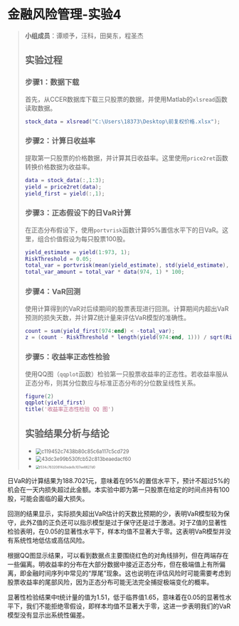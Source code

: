 # 金融风险管理-实验4

> **小组成员**：谭顺予，汪科，田昊东，程圣杰
>
> ## 实验过程
>
> ### 步骤1：数据下载
>
> 首先，从CCER数据库下载三只股票的数据，并使用Matlab的`xlsread`函数读取数据。
>
> ```matlab
> stock_data = xlsread("C:\Users\18373\Desktop\前复权价格.xlsx");
> ```
>
> ### 步骤2：计算日收益率
>
> 提取第一只股票的价格数据，并计算其日收益率。这里使用`price2ret`函数转换价格数据为收益率。
>
> ```matlab
> data = stock_data(:,1:3);
> yield = price2ret(data);
> yield_first = yield(:,1);
> ```
>
> ### 步骤3：正态假设下的日VaR计算
>
> 在正态分布假设下，使用`portvrisk`函数计算95%置信水平下的日VaR。这里，组合价值假设为每只股票100股。
>
> ```matlab
> yield_estimate = yield(1:973, 1);
> RiskThreshold = 0.05;
> total_var = portvrisk(mean(yield_estimate), std(yield_estimate), RiskThreshold, 1);
> total_var_amount = total_var * data(974, 1) * 100;
> ```
>
> ### 步骤4：VaR回测
>
> 使用计算得到的VaR对后续期间的股票表现进行回测。计算期间内超出VaR预测的损失天数，并计算Z统计量来评估VaR模型的准确性。
>
> ```matlab
> count = sum(yield_first(974:end) < -total_var);
> z = (count - RiskThreshold * length(yield(974:end, 1))) / sqrt(RiskThreshold * (1 - RiskThreshold) * length(yield(974:end, 1)));
> ```
>
> ### 步骤5：收益率正态性检验
>
> 使用QQ图（`qqplot`函数）检验第一只股票收益率的正态性。若收益率服从正态分布，则其分位数应与标准正态分布的分位数呈线性关系。
>
> ```matlab
> figure(2)
> qqplot(yield_first)
> title('收益率正态性检验 QQ 图')
> ```
>
> ## 实验结果分析与结论
>
> - <img src="https://thdlrt.oss-cn-beijing.aliyuncs.com/c119452c7438b80c85c6a117c5cd729.png" alt="c119452c7438b80c85c6a117c5cd729" style="zoom: 80%;" />
> - <img src="https://thdlrt.oss-cn-beijing.aliyuncs.com/43dc3e99b530fcb52c813beaedacf60.png" alt="43dc3e99b530fcb52c813beaedacf60" style="zoom: 80%;" />
> - <img src="https://thdlrt.oss-cn-beijing.aliyuncs.com/f534c76320814d3ede8c107ee6627d0.png" alt="f534c76320814d3ede8c107ee6627d0" style="zoom:50%;" />

​	日VaR的计算结果为188.7021元，意味着在95%的置信水平下，预计不超过5%的机会在一天内损失超过此金额。本实验中即为第一只股票在给定的时间点持有100股，可能会面临的最大损失。

​	回测的结果显示，实际损失超出VaR估计的天数比预期的少，表明VaR模型较为保守，此外Z值的正负还可以指示模型是过于保守还是过于激进。对于Z值的显著性检验表明，在0.05的显著性水平下，样本均值不显著大于零。这表明VaR模型并没有系统性地低估或高估风险。

​	根据QQ图显示结果，可以看到数据点主要围绕红色的对角线排列，但在两端存在一些偏离。明收益率的分布在大部分数据中接近正态分布，但在极端值上有所偏离，即金融时间序列中常见的“厚尾”现象。这也说明在评估风险时可能需要考虑到股票收益率的尾部风险，因为正态分布可能无法完全捕捉极端变化的概率。

​	显著性检验结果中t统计量的值为1.51，低于临界值1.65，意味着在0.05的显著性水平下，我们不能拒绝零假设，即样本均值不显著大于零，这进一步表明我们的VaR模型没有显示出系统性偏差。